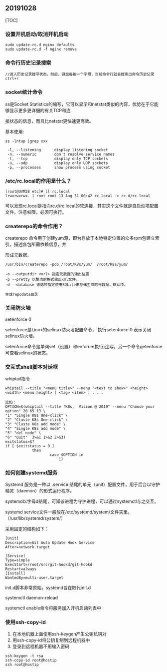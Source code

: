 ## 20191028

[TOC]

### 设置开机启动/取消开机启动

```
sudo update-rc.d nginx defaults
sudo update-rc.d -f nginx remove
```

### 命令行历史记录搜索

```
//进入历史记录搜寻状态，然后，键盘每按一个字母，当前命令行就会搜索出命令历史记录
ctrl+r
```

### socket统计命令

ss是Socket Statistics的缩写，它可以显示和netstat类似的内容，优势在于它能够显示更多更详细的有关TCP和连

接状态的信息，而且比netstat更快速更高效。

基本使用:

```
ss -lntup |grep xxx

 -l, --listening      display listening socket
 -n, --numeric        don't resolve service names
 -t, --tcp            display only TCP sockets
 -u, --udp            display only UDP sockets
 -p, --processes      show process using socket
```

### /etc/rc.local的作用是什么？

```
[root@UVM28 etc]# ll rc.local
lrwxrwxrwx. 1 root root 13 Aug 31 00:42 rc.local -> rc.d/rc.local
```

可以发现rc.local是指向rc.d/rc.local的软连接，其实这个文件就是自启动项配置文件。注意权限，必须可执行。

### createrepo的命令作用？

createrepo 命令用于创建yum源，即为存放于本地特定位置的众多rpm包建立索引，描述各包所需依赖信息，并

形成元数据。

```
/usr/bin/createrepo -pdo /root/K8s/yum/  /root/K8s/yum/

-o --outputdir <url> 指定元数据的输出位置
-p --pretty 以整洁的格式输出xml文件。
-d --database 该选项指定使用SQLite来存储生成的元数据，默认项。

生成repodata目录
```

### 关闭防火墙

setenforce 0

setenforce是Linux的selinux防火墙配置命令， 执行setenforce 0 表示关闭selinux防火墙。

setenforce命令是单词set（设置）和enforce(执行)连写，另一个命令getenforce可查看selinux的状态。

### 交互式shell脚本对话框

whiptail指令

```
whiptail --title "<menu title>" --menu "<text to show>" <height> <width> <menu height> [ <tag> <item> ] . . .

比如：
OPTION=$(whiptail --title "K8s,  Vision @ 2019" --menu "Choose your option" 20 65 13 \
"1" "Single K8s One-click" \
"2" "Cluste K8s One-click" \
"3" "Cluste K8s add node" \
"4" "Single K8s add node" \
"5" "del node" \
"6" "Quit"  3>&1 1>&2 2>&3)
exitstatus=$?
if [ $exitstatus = 0 ]
            then
                    case $OPTION in
                        1) 
```

### 如何创建systemd服务

Systemd 服务是一种以 .service 结尾的单元（unit）配置文件，用于后台以守护精灵（daemon）的形式运行程序。

systemd以字母d结尾，可知该进程为守护进程，可以通过systemctl与之交互。

systemd service文件一般放在/etc/systemd/system/文件夹里。（/usr/lib/systemd/system/）

采用固定的结构如下：

```
[Unit]
Description=Git Auto Update Hook Service
After=network.target

[Service]
Type=simple
ExecStart=/root/src/git-hookd/git-hookd
Restart=always
[Install]
WantedBy=multi-user.target
```

init.d脚本非常原始，systemd旨在取代init.d

systemctl daemon-reload

systemctl enable命令将服务加入开机启动列表中

### 使用ssh-copy-id

1. 在本地机器上面使用ssh-keygen产生公钥私钥对
2. 用ssh-copy-id将公钥复制到远程机器中
3. 登录到远程机器不用输入密码

```
ssh-keygen -t rsa
ssh-copy-id root@hostip
ssh root@hostip
```

